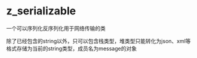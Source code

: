# z_serializable
一个可以序列化反序列化用于网络传输的类

除了已经包含的string以外，只可以包含栈类型，堆类型只能转化为json、xml等格式存储为当前的string类型，成员名为message的对象
